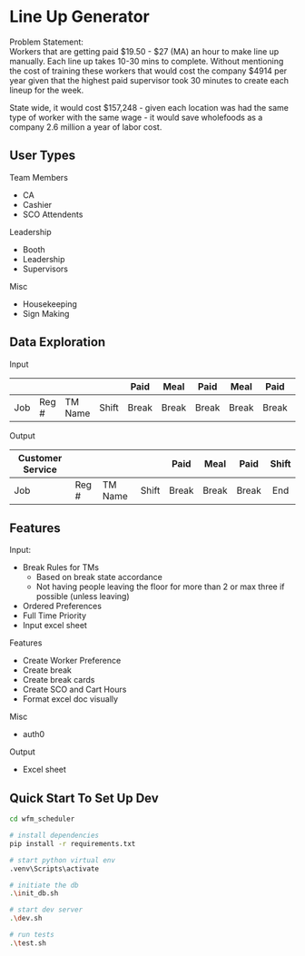 # Line Up Generator
Problem Statement:  
Workers that are getting paid $19.50 - $27 (MA) an hour to make line up manually. Each line up takes 10-30 mins to complete. Without mentioning the cost of training these workers that would cost the company $4914 per year given that the highest paid supervisor took 30 minutes to create each lineup for the week.

State wide, it would cost $157,248 - given each location was had the same type of worker with the same wage - it would save wholefoods as a company 2.6 million a year of labor cost.

## User Types

Team Members
- CA
- Cashier
- SCO Attendents

Leadership
- Booth
- Leadership
- Supervisors

Misc
- Housekeeping
- Sign Making


## Data Exploration

Input

|  |  |  |  | Paid | Meal | Paid | Meal | Paid | Shift | TM |  |  |  |
|---|---|---|---|:---:|:---:|:---:|:---:|:---:|:---:|:---:|---|---|---|
| Job | Reg # | TM Name | Shift | Break | Break | Break | Break | Break | Label | Initial | Notes |  |  |

Output

| Customer Service |  |  |  | Paid | Meal | Paid | Shift |
|---|---|---|---|:---:|:---:|:---:|:---:|
| Job | Reg # | TM Name | Shift  | Break | Break | Break | End |

## Features

Input:   
- Break Rules for TMs  
    - Based on break state accordance  
    - Not having people leaving the floor for more than 2 or max three if possible (unless leaving)
- Ordered Preferences
- Full Time Priority
- Input excel sheet  
 
Features
- Create Worker Preference
- Create break
- Create break cards
- Create SCO and Cart Hours
- Format excel doc visually

Misc
- auth0

Output 
- Excel sheet


## Quick Start To Set Up Dev
```bash
cd wfm_scheduler

# install dependencies
pip install -r requirements.txt

# start python virtual env
.venv\Scripts\activate

# initiate the db
.\init_db.sh

# start dev server
.\dev.sh

# run tests
.\test.sh

```